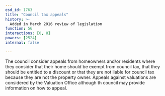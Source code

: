 ```yaml
---
esd_id: 1763
title: "Council tax appeals"
history: >-
  Added in March 2016 review of legislation
function: 56
interactions: [0, 8]
powers: [2524]
internal: false

---
```


The council consider appeals from homeowners and/or residents where they consider that their home should be exempt from council tax, that they should be entitled to a discount or that they are not liable for council tax  because they are not the property owner.  Appeals against valuations are considered by the Valuation Office although th council may provide information on how to appeal.

